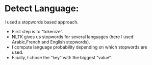 # Detect Language:
 I used a stopwords based approach.
 
* First step is to “tokenize”.
* NLTK gives us stopwords for several languages (here I used Arabic,French and English stopwords).
* I compute language probability depending on which stopwords are used.
* Finally, I chose the “key” with the biggest “value”.
